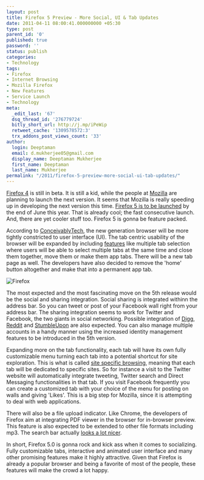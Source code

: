 ```yaml
---
layout: post
title: Firefox 5 Preview - More Social, UI & Tab Updates
date: 2011-04-11 08:00:41.000000000 +05:30
type: post
parent_id: '0'
published: true
password: ''
status: publish
categories:
- Technology
tags:
- Firefox
- Internet Browsing
- Mozilla Firefox
- New Features
- Service Launch
- Technology
meta:
  _edit_last: '67'
  dsq_thread_id: '276779724'
  bitly_short_url: http://j.mp/iPeWip
  retweet_cache: '1309578572:3'
  trx_addons_post_views_count: '33'
author:
  login: Deeptaman
  email: d.mukherjee05@gmail.com
  display_name: Deeptaman Mukherjee
  first_name: Deeptaman
  last_name: Mukherjee
permalink: "/2011/firefox-5-preview-more-social-ui-tab-updates/"
---
```

<p><a href="http://www.mozilla.com/en-US/firefox/fx/">Firefox 4</a> is still in beta. It is still a kid, while the people at <a href="http://www.mozilla.com/">Mozilla</a> are planning to launch the next version. It seems that Mozilla is really speeding up in developing the next version this time. <a href="http://www.techspot.com/news/43184-mozilla-firefox-5-coming-on-june-21-firefox-6-on-august-18.html">Firefox 5 is to be launched</a> by the end of June this year. That is already cool; the fast consecutive launch. And, there are yet cooler stuff too. Firefox 5 is gonna be feature packed.</p>
<p>According to <a href="http://www.conceivablytech.com/6581/products/firefox-5-social-sharing-home-tab-pdf-viewer-tab-apps">ConceivablyTech</a>, the new generation browser will be more tightly constricted to user interface (UI). The tab centric usability of the browser will be expanded by including <a href="http://www.blogsolute.com/firefox-5-news-features/16292/">features</a> like multiple tab selection where users will be able to select multiple tabs at the same time and close them together, move them or make them app tabs. There will be a new tab page as well. The developers have also decided to remove the 'home' button altogether and make that into a permanent app tab.</p>

<p><img src="/static/2011/04/firefox-256x256.png" alt="Firefox" class="alignright" /></p>
<p>The most expected and the most fascinating move on the 5th release would be the social and sharing integration. Social sharing is integrated withinn the address bar. So you can tweet or post of your Facebook wall right from your address bar. The sharing integration seems to work for Twitter and Facebook, the two giants in social networking. Possible integration of <a href="http://digg.com/">Digg</a>, <a href="http://www.reddit.com/">Reddit</a> and <a href="http://www.stumbleupon.com/">StumbleUpon</a> are also expected. You can also manage multiple accounts in a handy manner using the increased identity management features to be introduced in the 5th version. </p>
<p>Expanding more on the tab functionality, each tab will have its own fully customizable menu turning each tab into a potential shortcut for site exploration. This is what is called <a href="http://en.wikipedia.org/wiki/Site-specific_browser">site specific browsing</a>, meaning that each tab will be dedicated to specific sites. So for instance a visit to the Twitter website will automatically integrate tweeting, Twitter search and Direct Messaging functionalities in that tab. If you visit Facebook frequently you can create a customized tab with your choice of the menu for posting on walls and giving 'Likes'. This is a big step for Mozilla, since it is attempting to deal with web applications.</p>
<p>There will also be a file upload indicator. Like Chrome, the developers of Firefox aim at integrating PDF viewer in the browser for in-browser preview. This feature is also expected to be extended to other file formats including mp3. The search bar actually <a href="http://www.zdnet.com/blog/hardware/first-look-at-firefox-5/11446">looks a lot nicer</a>. </p>
<p>In short, Firefox 5.0 is gonna rock and kick ass when it comes to socializing. Fully customizable tabs, interactive and animated user interface and many other promising features make it highly attractive. Given that Firefox is already a popular browser and being a favorite of most of the people, these features will make the crowd a lot happy.</p>
